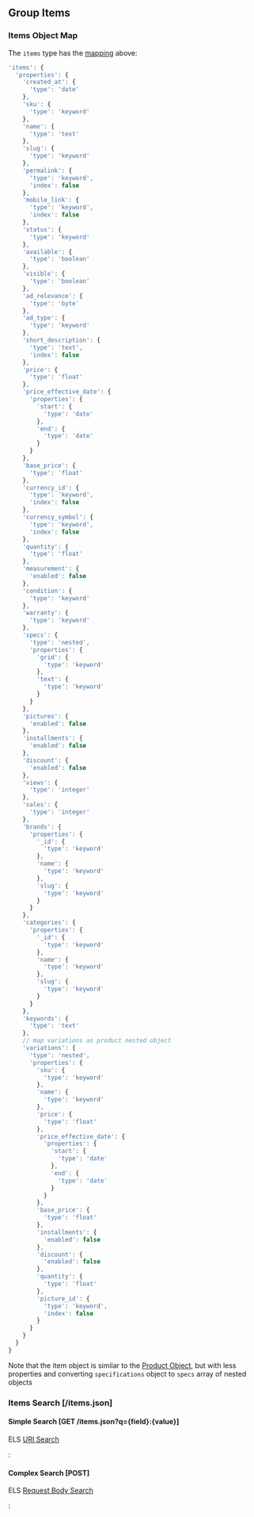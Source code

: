 ## Group Items

### Items Object Map

The `items` type has the
[mapping](https://www.elastic.co/guide/en/elasticsearch/reference/current/mapping.html) above:

```javascript
'items': {
  'properties': {
    'created_at': {
      'type': 'date'
    },
    'sku': {
      'type': 'keyword'
    },
    'name': {
      'type': 'text'
    },
    'slug': {
      'type': 'keyword'
    },
    'permalink': {
      'type': 'keyword',
      'index': false
    },
    'mobile_link': {
      'type': 'keyword',
      'index': false
    },
    'status': {
      'type': 'keyword'
    },
    'available': {
      'type': 'boolean'
    },
    'visible': {
      'type': 'boolean'
    },
    'ad_relevance': {
      'type': 'byte'
    },
    'ad_type': {
      'type': 'keyword'
    },
    'short_description': {
      'type': 'text',
      'index': false
    },
    'price': {
      'type': 'float'
    },
    'price_effective_date': {
      'properties': {
        'start': {
          'type': 'date'
        },
        'end': {
          'type': 'date'
        }
      }
    },
    'base_price': {
      'type': 'float'
    },
    'currency_id': {
      'type': 'keyword',
      'index': false
    },
    'currency_symbol': {
      'type': 'keyword',
      'index': false
    },
    'quantity': {
      'type': 'float'
    },
    'measurement': {
      'enabled': false
    },
    'condition': {
      'type': 'keyword'
    },
    'warranty': {
      'type': 'keyword'
    },
    'specs': {
      'type': 'nested',
      'properties': {
        'grid': {
          'type': 'keyword'
        },
        'text': {
          'type': 'keyword'
        }
      }
    },
    'pictures': {
      'enabled': false
    },
    'installments': {
      'enabled': false
    },
    'discount': {
      'enabled': false
    },
    'views': {
      'type': 'integer'
    },
    'sales': {
      'type': 'integer'
    },
    'brands': {
      'properties': {
        '_id': {
          'type': 'keyword'
        },
        'name': {
          'type': 'keyword'
        },
        'slug': {
          'type': 'keyword'
        }
      }
    },
    'categories': {
      'properties': {
        '_id': {
          'type': 'keyword'
        },
        'name': {
          'type': 'keyword'
        },
        'slug': {
          'type': 'keyword'
        }
      }
    },
    'keywords': {
      'type': 'text'
    },
    // map variations as product nested object
    'variations': {
      'type': 'nested',
      'properties': {
        'sku': {
          'type': 'keyword'
        },
        'name': {
          'type': 'keyword'
        },
        'price': {
          'type': 'float'
        },
        'price_effective_date': {
          'properties': {
            'start': {
              'type': 'date'
            },
            'end': {
              'type': 'date'
            }
          }
        },
        'base_price': {
          'type': 'float'
        },
        'installments': {
          'enabled': false
        },
        'discount': {
          'enabled': false
        },
        'quantity': {
          'type': 'float'
        },
        'picture_id': {
          'type': 'keyword',
          'index': false
        }
      }
    }
  }
}
```

Note that the item object is similar to the
[Product Object](https://ecomstore.docs.apiary.io/#reference/products/product-object),
but with less properties and converting `specifications` object to `specs` array of nested objects

### Items Search [/items.json]

#### Simple Search [GET /items.json?q={field}:{value}]

ELS [URI Search](https://www.elastic.co/guide/en/elasticsearch/reference/current/search-uri-request.html)

:[](.simple-search.apib)

#### Complex Search [POST]

ELS [Request Body Search](https://www.elastic.co/guide/en/elasticsearch/reference/current/search-request-body.html)

:[](.complex-search.apib)
